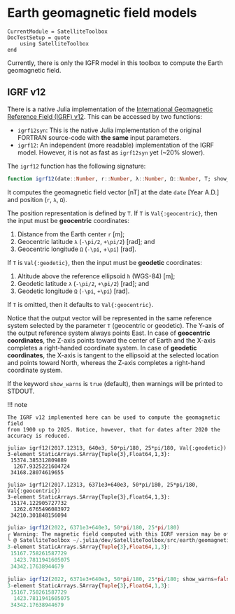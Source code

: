 Earth geomagnetic field models
==============================

```@meta
CurrentModule = SatelliteToolbox
DocTestSetup = quote
    using SatelliteToolbox
end
```

Currently, there is only the IGFR model in this toolbox to compute the Earth
geomagnetic field.

## IGRF v12

There is a native Julia implementation of the [International Geomagnetic
Reference Field (IGRF) v12](https://www.ngdc.noaa.gov/IAGA/vmod/igrf.html). This
can be accessed by two functions:

* `igrf12syn`: This is the native Julia implementation of the original FORTRAN
  source-code with **the same** input parameters.
* `igrf12`: An independent (more readable) implementation of the IGRF model.
  However, it is not as fast as `igrf12syn` yet (~20% slower).

The `igrf12` function has the following signature:

```julia
function igrf12(date::Number, r::Number, λ::Number, Ω::Number, T; show_warns = true)
```

It computes the geomagnetic field vector [nT] at the date `date` [Year A.D.] and
position (`r`, `λ`, `Ω`).

The position representation is defined by `T`. If `T` is `Val{:geocentric}`,
then the input must be **geocentric** coordinates:

1. Distance from the Earth center `r` \[m];
1. Geocentric latitude `λ` (``-\pi/2``, ``+\pi/2``) \[rad]; and
2. Geocentric longitude `Ω` (``-\pi``, +``\pi``) \[rad].

If `T` is `Val{:geodetic}`, then the input must be **geodetic**
coordinates:

1. Altitude above the reference ellipsoid `h` (WGS-84) \[m];
2. Geodetic latitude `λ` (``-\pi/2``, ``+\pi/2``) \[rad]; and
3. Geodetic longitude `Ω` (``-\pi``, ``+\pi``) \[rad].

If `T` is omitted, then it defaults to `Val{:geocentric}`.

Notice that the output vector will be represented in the same reference system
selected by the parameter `T` (geocentric or geodetic). The Y-axis of the output
reference system always points East. In case of **geocentric coordinates**, the
Z-axis points toward the center of Earth and the X-axis completes a right-handed
coordinate system. In case of **geodetic coordinates**, the X-axis is tangent to
the ellipsoid at the selected location and points toward North, whereas the
Z-axis completes a right-hand coordinate system.

If the keyword `show_warns` is `true` (default), then warnings will be printed
to STDOUT.

!!! note

    The IGRF v12 implemented here can be used to compute the geomagnetic field
    from 1900 up to 2025. Notice, however, that for dates after 2020 the
    accuracy is reduced.

```jldoctest
julia> igrf12(2017.12313, 640e3, 50*pi/180, 25*pi/180, Val{:geodetic})
3-element StaticArrays.SArray{Tuple{3},Float64,1,3}:
 15374.385312809889
  1267.9325221604724
 34168.28074619655

julia> igrf12(2017.12313, 6371e3+640e3, 50*pi/180, 25*pi/180, Val{:geocentric})
3-element StaticArrays.SArray{Tuple{3},Float64,1,3}:
 15174.122905727732
  1262.6765496083972
 34210.301848156094
```

```julia
julia> igrf12(2022, 6371e3+640e3, 50*pi/180, 25*pi/180)
┌ Warning: The magnetic field computed with this IGRF version may be of reduced accuracy for years greater than 2020.
└ @ SatelliteToolbox ~/.julia/dev/SatelliteToolbox/src/earth/geomagnetic_field_models/igrf.jl:99
3-element StaticArrays.SArray{Tuple{3},Float64,1,3}:
 15167.758261587729
  1423.7811941605075
 34342.17638944679

julia> igrf12(2022, 6371e3+640e3, 50*pi/180, 25*pi/180; show_warns=false)
3-element StaticArrays.SArray{Tuple{3},Float64,1,3}:
 15167.758261587729
  1423.7811941605075
 34342.17638944679
```
